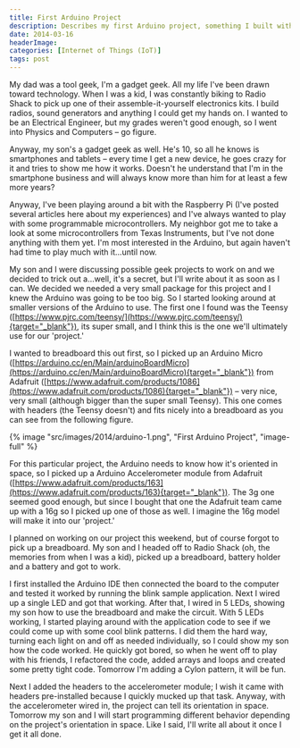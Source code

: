```yaml
---
title: First Arduino Project
description: Describes my first Arduino project, something I built with my son. 
date: 2014-03-16
headerImage: 
categories: [Internet of Things (IoT)]
tags: post
---
```


My dad was a tool geek, I'm a gadget geek. All my life I've been drawn toward technology. When I was a kid, I was constantly biking to Radio Shack to pick up one of their assemble-it-yourself electronics kits. I build radios, sound generators and anything I could get my hands on. I wanted to be an Electrical Engineer, but my grades weren't good enough, so I went into Physics and Computers – go figure.

Anyway, my son's a gadget geek as well. He's 10, so all he knows is smartphones and tablets – every time I get a new device, he goes crazy for it and tries to show me how it works. Doesn't he understand that I'm in the smartphone business and will always know more than him for at least a few more years?

Anyway, I've been playing around a bit with the Raspberry Pi (I've posted several articles here about my experiences) and I've always wanted to play with some programmable microcontrollers. My neighbor got me to take a look at some microcontrollers from Texas Instruments, but I've not done anything with them yet. I'm most interested in the Arduino, but again haven't had time to play much with it...until now.

My son and I were discussing possible geek projects to work on and we decided to trick out a…well, it's a secret, but I'll write about it as soon as I can. We decided we needed a very small package for this project and I knew the Arduino was going to be too big. So I started looking around at smaller versions of the Arduino to use. The first one I found was the Teensy ([https://www.pjrc.com/teensy/](https://www.pjrc.com/teensy/){target="_blank"}), its super small, and I think this is the one we'll ultimately use for our 'project.'  

I wanted to breadboard this out first, so I picked up an Arduino Micro ([https://arduino.cc/en/Main/arduinoBoardMicro](https://arduino.cc/en/Main/arduinoBoardMicro){target="_blank"}) from Adafruit ([https://www.adafruit.com/products/1086](https://www.adafruit.com/products/1086){target="_blank"}) – very nice, very small (although bigger than the super small Teensy). This one comes with headers (the Teensy doesn't) and fits nicely into a breadboard as you can see from the following figure.

{% image "src/images/2014/arduino-1.png", "First Arduino Project", "image-full" %}

For this particular project, the Arduino needs to know how it's oriented in space, so I picked up a Arduino Accelerometer module from Adafruit ([https://www.adafruit.com/products/163](https://www.adafruit.com/products/163){target="_blank"}). The 3g one seemed good enough, but since I bought that one the Adafruit team came up with a 16g so I picked up one of those as well. I imagine the 16g model will make it into our 'project.'

I planned on working on our project this weekend, but of course forgot to pick up a breadboard. My son and I headed off to Radio Shack (oh, the memories from when I was a kid), picked up a breadboard, battery holder and a battery and got to work.  

I first installed the Arduino IDE then connected the board to the computer and tested it worked by running the blink sample application. Next I wired up a single LED and got that working. After that, I wired in 5 LEDs, showing my son how to use the breadboard and make the circuit. With 5 LEDs working, I started playing around with the application code to see if we could come up with some cool blink patterns. I did them the hard way, turning each light on and off as needed individually, so I could show my son how the code worked. He quickly got bored, so when he went off to play with his friends, I refactored the code, added arrays and loops and created some pretty tight code. Tomorrow I'm adding a Cylon pattern, it will be fun.

Next I added the headers to the accelerometer module; I wish it came with headers pre-installed because I quickly mucked up that task. Anyway, with the accelerometer wired in, the project can tell its orientation in space. Tomorrow my son and I will start programming different behavior depending on the project's orientation in space. Like I said, I'll write all about it once I get it all done.